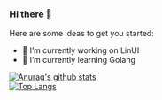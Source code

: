 ### Hi there 👋


Here are some ideas to get you started:

- 🔭 I’m currently working on LinUI
- 🌱 I’m currently learning Golang

[![Anurag's github stats](https://github-readme-stats.vercel.app/api?username=MuRongXiaoDouBi)](https://github.com/anuraghazra/github-readme-stats)<br />
[![Top Langs](https://github-readme-stats.vercel.app/api/top-langs/?username=MuRongXiaoDouBi&layout=compact)](https://github.com/anuraghazra/github-readme-stats)

